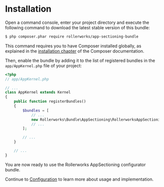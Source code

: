 Installation
============

Open a command console, enter your project directory and execute the
following command to download the latest stable version of this bundle:

```bash
$ php composer.phar require rollerworks/app-sectioning-bundle
```

This command requires you to have Composer installed globally, as explained
in the [installation chapter](https://getcomposer.org/doc/00-intro.md)
of the Composer documentation.

Then, enable the bundle by adding it to the list of registered bundles
in the `app/AppKernel.php` file of your project:

```php
<?php
// app/AppKernel.php

// ...
class AppKernel extends Kernel
{
    public function registerBundles()
    {
        $bundles = [
            // ...
            new Rollerworks\Bundle\AppSectioning\RollerworksAppSectioningBundle(),
            // ...
        ];

        // ...
    }

    // ...
}
```

You are now ready to use the Rollerworks AppSectioning configurator bundle.

Continue to [Configuration](configuration.md) to learn more about usage and implementation.
